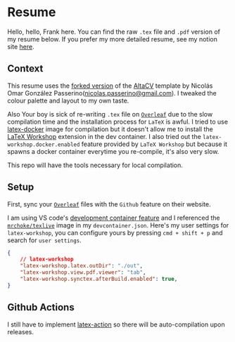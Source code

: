 # Resume
Hello, hello, Frank here. You can find the raw `.tex` file and `.pdf` version of my resume below.
If you prefer my more detailed resume, see my notion site [here](https://frankcholula.notion.site/).

## Context
This resume uses the [forked version](https://github.com/NicolasOmar/AltaCV) of the [AltaCV](https://github.com/liantze/AltaCV) template by Nicolás Omar González Passerino(nicolas.passerino@gmail.com). I tweaked the colour palette and layout to my own taste.

Also Your boy is sick of re-writing `.tex` file on [`Overleaf`](https://overleaf.com) due to the slow compilation time and the installation process for `LaTeX` is awful. 
I tried to use [latex-docker](https://github.com/xu-cheng/latex-docker) image for compilation but it doesn't allow me to install the [LaTeX Workshop](https://marketplace.visualstudio.com/items?itemName=James-Yu.latex-workshop) extension in the dev container. I also tried out the `latex-workshop.docker.enabled` feature provided by `LaTeX Workshop` but because it spawns a docker container everytime you re-compile, it's also very slow.

This repo will have the tools necessary for local compilation.

## Setup
First, sync your [`Overleaf`](https://overleaf.com) files with the `Github` feature on their website.

I am using VS code's [development container feature](https://code.visualstudio.com/docs/devcontainers/containers) and I referenced the [`mrchoke/texlive`](https://hub.docker.com/r/mrchoke/texlive) image in my `devcontainer.json`.
Here's my user settings for `latex-workshop`, you can configure yours by pressing `cmd + shift + p` and search for `user settings`.
```json
{
    // latex-workshop
    "latex-workshop.latex.outDir": "./out",
    "latex-workshop.view.pdf.viewer": "tab",
    "latex-workshop.synctex.afterBuild.enabled": true,
}
```

## Github Actions
I still have to implement [latex-action](https://github.com/xu-cheng/latex-action) so there will be auto-compilation upon releases.
